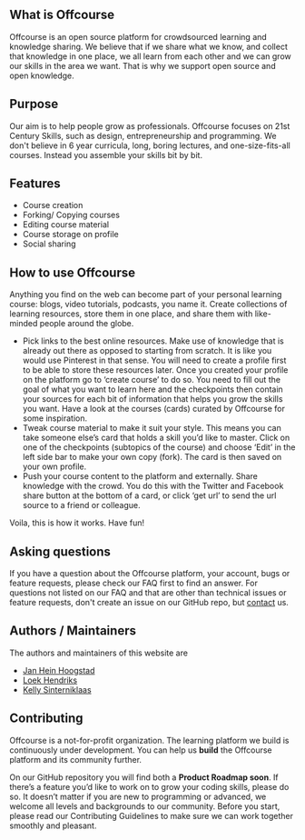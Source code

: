 ## What is Offcourse

Offcourse is an open source platform for crowdsourced learning and knowledge sharing. We believe that if we share what we know, and collect that knowledge in one place, we all learn from each other and we can grow our skills in the area we want. That is why we support open source and open knowledge.

## Purpose

Our aim is to help people grow as professionals. Offcourse focuses on 21st Century Skills, such as design, entrepreneurship and programming. We don't believe in 6 year curricula, long, boring lectures, and one-size-fits-all courses. Instead you assemble your skills bit by bit.

## Features

* Course creation
* Forking/ Copying courses
* Editing course material
* Course storage on profile
* Social sharing

## How to use Offcourse

Anything you find on the web can become part of your personal learning course: blogs, video tutorials, podcasts, you name it. Create collections of learning resources, store them in one place, and share them with like-minded people around the globe.

* Pick links to the best online resources. Make use of knowledge that is already out there as opposed to starting from scratch. It is like you would use Pinterest in that sense. You will need to create a profile first to be able to store these resources later. Once you created your profile on the platform go to ‘create course’ to do so. You need to fill out the goal of what you want to learn here and the checkpoints then contain your sources for each bit of information that helps you grow the skills you want. Have a look at the courses \(cards\) curated by Offcourse for some inspiration.
* Tweak course material to make it suit your style. This means you can take someone else’s card that holds a skill you’d like to master. Click on one of the checkpoints \(subtopics of the course\) and choose ‘Edit’ in the left side bar to make your own copy \(fork\). The card is then saved on your own profile.
* Push your course content to the platform and externally. Share knowledge with the crowd. You do this with the Twitter and Facebook share button at the bottom of a card, or click ‘get url’ to send the url source to a friend or colleague.

Voila, this is how it works. Have fun!

## Asking questions

If you have a question about the Offcourse platform, your account, bugs or feature requests, please check our FAQ first to find an answer. For questions not listed on our FAQ and that are other than technical issues or feature requests, don't create an issue on our GitHub repo, but [contact](contact@offcourse.io) us.

## Authors / Maintainers

The authors and maintainers of this website are
* [Jan Hein Hoogstad](https://github.com/yeehaa123)
* [Loek Hendriks](https://github.com/loekhendriks)
* [Kelly Sinterniklaas](https://github.com/kellysinterniklaas)

## Contributing

Offcourse is a not-for-profit organization. The learning platform we build is continuously under development. You can help us **build** the Offcourse platform and its community further.

On our GitHub repository you will find both a **Product Roadmap soon**. If there’s a feature you’d like to work on to grow your coding skills, please do so. It doesn’t matter if you are new to programming or advanced, we welcome all levels and backgrounds to our community. Before you start, please read our Contributing Guidelines to make sure we can work together smoothly and pleasant.
